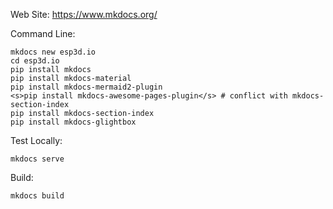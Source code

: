 
Web Site: https://www.mkdocs.org/

Command Line:
```
mkdocs new esp3d.io
cd esp3d.io
pip install mkdocs
pip install mkdocs-material
pip install mkdocs-mermaid2-plugin
<s>pip install mkdocs-awesome-pages-plugin</s> # conflict with mkdocs-section-index
pip install mkdocs-section-index
pip install mkdocs-glightbox
```

Test Locally:
```
mkdocs serve
```

Build:
```
mkdocs build
```

